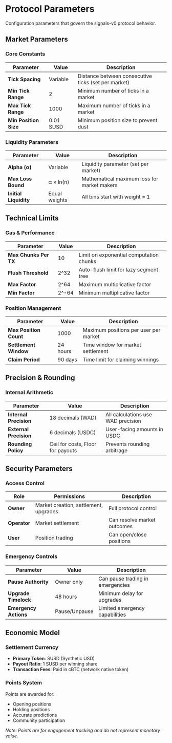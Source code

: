 # Protocol Parameters

Configuration parameters that govern the signals-v0 protocol behavior.

## Market Parameters

### Core Constants

| Parameter             | Value     | Description                                         |
| --------------------- | --------- | --------------------------------------------------- |
| **Tick Spacing**      | Variable  | Distance between consecutive ticks (set per market) |
| **Min Tick Range**    | 2         | Minimum number of ticks in a market                 |
| **Max Tick Range**    | 1000      | Maximum number of ticks in a market                 |
| **Min Position Size** | 0.01 SUSD | Minimum position size to prevent dust               |

### Liquidity Parameters

| Parameter             | Value         | Description                                 |
| --------------------- | ------------- | ------------------------------------------- |
| **Alpha (α)**         | Variable      | Liquidity parameter (set per market)        |
| **Max Loss Bound**    | α × ln(n)     | Mathematical maximum loss for market makers |
| **Initial Liquidity** | Equal weights | All bins start with weight = 1              |

## Technical Limits

### Gas & Performance

| Parameter             | Value | Description                             |
| --------------------- | ----- | --------------------------------------- |
| **Max Chunks Per TX** | 10    | Limit on exponential computation chunks |
| **Flush Threshold**   | 2^32  | Auto-flush limit for lazy segment tree  |
| **Max Factor**        | 2^64  | Maximum multiplicative factor           |
| **Min Factor**        | 2^-64 | Minimum multiplicative factor           |

### Position Management

| Parameter              | Value    | Description                           |
| ---------------------- | -------- | ------------------------------------- |
| **Max Position Count** | 1000     | Maximum positions per user per market |
| **Settlement Window**  | 24 hours | Time window for market settlement     |
| **Claim Period**       | 90 days  | Time limit for claiming winnings      |

## Precision & Rounding

### Internal Arithmetic

| Parameter              | Value                             | Description                        |
| ---------------------- | --------------------------------- | ---------------------------------- |
| **Internal Precision** | 18 decimals (WAD)                 | All calculations use WAD precision |
| **External Precision** | 6 decimals (USDC)                 | User-facing amounts in USDC        |
| **Rounding Policy**    | Ceil for costs, Floor for payouts | Prevents rounding arbitrage        |

## Security Parameters

### Access Control

| Role         | Permissions                           | Description                 |
| ------------ | ------------------------------------- | --------------------------- |
| **Owner**    | Market creation, settlement, upgrades | Full protocol control       |
| **Operator** | Market settlement                     | Can resolve market outcomes |
| **User**     | Position trading                      | Can open/close positions    |

### Emergency Controls

| Parameter             | Value         | Description                      |
| --------------------- | ------------- | -------------------------------- |
| **Pause Authority**   | Owner only    | Can pause trading in emergencies |
| **Upgrade Timelock**  | 48 hours      | Minimum delay for upgrades       |
| **Emergency Actions** | Pause/Unpause | Limited emergency capabilities   |

## Economic Model

### Settlement Currency

- **Primary Token**: SUSD (Synthetic USD)
- **Payout Ratio**: 1 SUSD per winning share
- **Transaction Fees**: Paid in cBTC (network native token)

### Points System

Points are awarded for:

- Opening positions
- Holding positions
- Accurate predictions
- Community participation

_Note: Points are for engagement tracking and do not represent monetary value._
